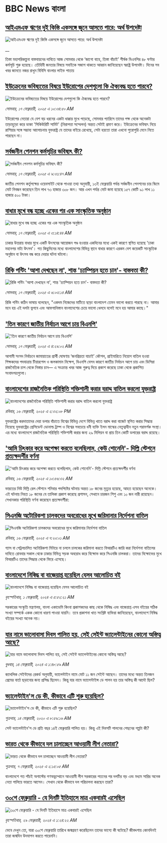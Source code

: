 # BBC News বাংলা## [আইএমএফ ঋণের দুই কিস্তি একসঙ্গে জুনে আসতে পারে: অর্থ উপদেষ্টা](https://www.bbc.co.uk/bengali/live/c0rqrvk0evvt?at_campaign=githubrss)![আইএমএফ ঋণের দুই কিস্তি একসঙ্গে জুনে আসতে পারে: অর্থ উপদেষ্টা](https://ichef.bbci.co.uk/ace/standard/240/cpsprodpb/7703/live/92101850-ed11-11ef-a319-fb4e7360c4ec.jpg)__তিস্তা মহাপরিকল্পনা বাস্তবায়নের দাবিতে আজ সোমবার থেকে ‘জাগো বাহে, তিস্তা বাঁচাই’ শীর্ষক বিএনপির ৪৮ ঘণ্টার কর্মসূচি শুরু হয়েছে। তৌহিদী জনতার বিষয়ে সবাইকে সজাগ থাকতে আহ্বান জানিয়েছেন স্বরাষ্ট্র উপদেষ্টা। দিনের সব খবর জানতে নজর রাখুন বিবিসি বাংলার লাইভ পাতায়## [ইউক্রেনের ভবিষ্যতের বিষয়ে ইউরোপের দেশগুলো কি ঐক্যবদ্ধ হতে পারবে?](https://www.bbc.com/bengali/articles/cq5g58wn4q9o?at_campaign=githubrss)![ইউক্রেনের ভবিষ্যতের বিষয়ে ইউরোপের দেশগুলো কি ঐক্যবদ্ধ হতে পারবে?](https://ichef.bbci.co.uk/ace/standard/240/cpsprodpb/7c9c/live/16447f40-ed02-11ef-bd1b-d536627785f2.jpg)_সোমবার, ১৭ ফেব্রুয়ারী, ২০২৫ এ ১০:৩৪:৫০ AM_ইউরোপের নেতারা যে বেশ বড় ধরনের একটা ধাক্কার মুখে পড়েছে, সোমবার প্যারিসে তাদের পক্ষ থেকে অনেকটা তাড়াহুড়ো করে ডাকা 'সিকিউরিটি সামিট' (নিরাপত্তা সম্মেলন) অন্তত সেটাই প্রমাণ করে। ইউক্রেনের ভবিষ্যৎ নিয়ে রাশিয়ার সঙ্গে সম্ভাব্য আলোচনায় যুক্তরাষ্ট্র যে তাদের বাইরে রেখেছে, সেটা হয়তো তারা এখনো পুরোপুরি মেনে নিতে পারছেন না।## [সর্বজনীন পেনশন কর্মসূচির ভবিষ্যৎ কী?](https://www.bbc.com/bengali/articles/c05l42v8qg5o?at_campaign=githubrss)![সর্বজনীন পেনশন কর্মসূচির ভবিষ্যৎ কী?](https://ichef.bbci.co.uk/ace/standard/240/cpsprodpb/fa64/live/e3cf9fb0-eac0-11ef-a819-277e390a7a08.jpg)_সোমবার, ১৭ ফেব্রুয়ারী, ২০২৫ এ ৯:৩১:৪৭ AM_জাতীয় পেনশন কর্তৃপক্ষের ওয়েবসাইট থেকে পাওয়া তথ্য অনুযায়ী, ১৩ই ফেব্রুয়ারি পর্যন্ত সর্বজনীন পেনশনের চার স্কিমে মোট নিবন্ধন করেছেন তিন লাখ ৭৩ হাজার ৩০৮ জন। আর এখন পর্যন্ত মোট জমা হয়েছে ১৫৭ কোটি ৯১ লাখ ১১ হাজার ৫০০ টাকা।## [বাধার মুখে বন্ধ হচ্ছে একের পর এক সাংস্কৃতিক অনুষ্ঠান](https://www.bbc.com/bengali/articles/cp8q0qznjz4o?at_campaign=githubrss)![বাধার মুখে বন্ধ হচ্ছে একের পর এক সাংস্কৃতিক অনুষ্ঠান](https://ichef.bbci.co.uk/ace/standard/240/cpsprodpb/dc91/live/cb4522b0-ebad-11ef-8391-b9613513d5bc.jpg)_সোমবার, ১৭ ফেব্রুয়ারী, ২০২৫ এ ৩:১৪:৪৪ AM_ঢাকার উত্তরায় বাধার মুখে একটি উৎসবের আয়োজন পণ্ড হওয়ার একদিনের মধ্যে একই কারণে স্থগিত হয়েছে 'ঢাকা মহানগর নাট্য উৎসব'। গত কিছুদিনের মধ্যে বাংলাদেশের  বিভিন্ন স্থানে বাধার কারণে এরকম বেশ কয়েকটি সাংস্কৃতিক অনুষ্ঠান বা উৎসব বন্ধ করে দেয়ার ঘটনা ঘটলো।## [রিকি পন্টিং 'আশা দেখছেন না', শান্ত 'চ্যাম্পিয়ন হতে চান'- বাস্তবতা কী?](https://www.bbc.com/bengali/articles/cq5gvwzqdvwo?at_campaign=githubrss)![রিকি পন্টিং 'আশা দেখছেন না', শান্ত 'চ্যাম্পিয়ন হতে চান'- বাস্তবতা কী?](https://ichef.bbci.co.uk/ace/standard/240/cpsprodpb/bdca/live/d46a9660-eb79-11ef-bd1b-d536627785f2.jpg)_সোমবার, ১৭ ফেব্রুয়ারী, ২০২৫ এ ৬:০৩:১৪ AM_রিকি পন্টিং কঠিন ভাষায় বলেছেন, "একদম নিজেদের মাটিতে ছাড়া বাংলাদেশ তেমন ভালো করতে পারছে না। আমার মনে হয় এই দলটা ভুগবে এবং আফগানিস্তান বাংলাদেশের চেয়ে ভালো খেলবে বলেই মনে হয় আমার কাছে।"## ['তিন কারণে জাতীয় নির্বাচন আগে চায় বিএনপি'](https://www.bbc.com/bengali/articles/c863613n72yo?at_campaign=githubrss)!['তিন কারণে জাতীয় নির্বাচন আগে চায় বিএনপি'](https://ichef.bbci.co.uk/ace/standard/240/cpsprodpb/3c70/live/0cd34b40-ece3-11ef-9480-879381efbf56.jpg)_সোমবার, ১৭ ফেব্রুয়ারী, ২০২৫ এ ৪:২৯:০২ AM_আগামী সংসদ নির্বাচনে জামায়াতের প্রার্থী ঘোষণায় ‘জনপ্রিয়তা যাচাই’ কৌশল, প্রাইমারিতে নিয়োগ বাতিল হওয়া শিক্ষকদের পদযাত্রায় টিয়ারশেল ও জলকামান নিক্ষেপ, বিএনপি যেসব কারণে জাতীয় নির্বাচন আগে চায় এবং ডিসিরা রাজনৈতিক চাপ থেকে নিস্তার চান— এ সংক্রান্ত খবর আজ গুরুত্ব দিয়ে প্রকাশ করেছে ঢাকা থেকে প্রকাশিত সংবাদপত্রগুলো।## [বাংলাদেশের রাজনৈতিক পরিস্থিতি শক্তিশালী করার বরাদ্দ বাতিল করলো যুক্তরাষ্ট্র](https://www.bbc.com/bengali/articles/cn4zkk2g3k7o?at_campaign=githubrss)![বাংলাদেশের রাজনৈতিক পরিস্থিতি শক্তিশালী করার বরাদ্দ বাতিল করলো যুক্তরাষ্ট্র](https://ichef.bbci.co.uk/ace/standard/240/cpsprodpb/583b/live/57683f40-ec60-11ef-91f9-bd1471acd4eb.jpg)_রবিবার, ১৬ ফেব্রুয়ারী, ২০২৫ এ ২:৩২:০৮ PM_যুক্তরাষ্ট্রের করদাতাদের দেয়া ডলার বাঁচাতে বিশ্বের বিভিন্ন দেশে বিভিন্ন খাতে বরাদ্দ করা বাজেট স্থগিত করার সিদ্ধান্ত নিয়েছে যুক্তরাষ্ট্রের প্রেসিডেন্ট ডোনাল্ড ট্রাম্প ও বিশ্বের সবচেয়ে ধনী ব্যক্তি ইলন মাস্কের নেতৃত্বাধীন নতুন পরামর্শক সংস্থা। এর মধ্যে বাংলাদেশে রাজনৈতিক পরিস্থিতি শক্তিশালী করার জন্য ২৯ মিলিয়ন বা প্রায় তিন কোটি ডলারের বরাদ্দ রয়েছে।## ['আমি চিৎকার করে অপেক্ষা করতে বলেছিলাম, কেউ শোনেনি'- দিল্লি স্টেশনে প্রত্যক্ষদর্শীর বর্ণনা](https://www.bbc.com/bengali/articles/ce3n9rw3g0go?at_campaign=githubrss)!['আমি চিৎকার করে অপেক্ষা করতে বলেছিলাম, কেউ শোনেনি'- দিল্লি স্টেশনে প্রত্যক্ষদর্শীর বর্ণনা](https://ichef.bbci.co.uk/ace/standard/240/cpsprodpb/7c01/live/b523be70-ec42-11ef-a819-277e390a7a08.jpg)_রবিবার, ১৬ ফেব্রুয়ারী, ২০২৫ এ ১০:৫৬:৩২ AM_ভারতের নিউ দিল্লি রেল স্টেশনে শনিবার পদপিষ্টের ঘটনায় অন্তত ১৮ জনের মৃত্যুর হয়েছে, আহত হয়েছেন অনেকে। এই ঘটনায় নিহত ১৮ জনের যে তালিকা প্রকাশ করেছে প্রশাসন, সেখানে চারজন শিশু এবং ১০ জন নারী রয়েছেন। সেখানকার পরিস্থিতি বর্ণনা করেছেন প্রত্যক্ষদর্শীরা:## [সিএনজি অটোরিকশা চালকদের অবরোধের মুখে জরিমানার নির্দেশনা বাতিল](https://www.bbc.com/bengali/articles/c4gznyxjmd9o?at_campaign=githubrss)![সিএনজি অটোরিকশা চালকদের অবরোধের মুখে জরিমানার নির্দেশনা বাতিল](https://ichef.bbci.co.uk/ace/standard/240/cpsprodpb/abd2/live/4e0d96f0-ec35-11ef-bbab-b7ea36cf2ee9.jpg)_রবিবার, ১৬ ফেব্রুয়ারী, ২০২৫ এ ৭:২০:০১ AM_গ্যাস বা পেট্রলচালিত অটোরিকশা মিটারে না চললে চালকের জরিমানা করতে বিআরটিএ জারি করা নির্দেশনা বাতিলের দাবিতে রোববার সকাল থেকে ঢাকার বিভিন্ন সড়ক অবরোধ করে বিক্ষোভ করে সিএনজি চালকরা।  তাদের বিক্ষোভের মুখে বিআরটিএ তাদের সিদ্ধান্ত থেকে ফিরে এসেছে।## [বাংলাদেশে নিষিদ্ধ বা বাজেয়াপ্ত হয়েছিল যেসব আলোচিত বই](https://www.bbc.com/bengali/articles/cv2l3d4p3d1o?at_campaign=githubrss)![বাংলাদেশে নিষিদ্ধ বা বাজেয়াপ্ত হয়েছিল যেসব আলোচিত বই](https://ichef.bbci.co.uk/ace/standard/240/cpsprodpb/274e/live/e13c45e0-b92b-11ee-ace0-c35c1b4f6d82.jpg)_বৃহস্পতিবার, ১ ফেব্রুয়ারী, ২০২৪ এ ৫:৫২:২১ AM_সরকারের সংস্কৃতি মন্ত্রণালয়, বাংলা একাডেমি কিংবা প্রকাশকদের কাছ থেকে নিষিদ্ধ এবং বাজেয়াপ্ত এসব বইয়ের সঠিক সংখ্যা সম্পর্কে একক কোনো ধারণা পাওয়া যায়নি। তবে প্রকাশনা খাত সংশ্লিষ্ট ব্যক্তিরা জানিয়েছেন, বাংলাদেশে নিষিদ্ধ বইয়ের সংখ্যা অনেক নয়।## [যার নামে ভালোবাসা দিবস পালিত হয়, সেই সেইন্ট ভ্যালেন্টাইনের কোনো অস্তিত্ব আছে?](https://www.bbc.com/bengali/articles/cek7y4x5zxyo?at_campaign=githubrss)![যার নামে ভালোবাসা দিবস পালিত হয়, সেই সেইন্ট ভ্যালেন্টাইনের কোনো অস্তিত্ব আছে?](https://ichef.bbci.co.uk/ace/standard/240/cpsprodpb/eba5/live/968acc00-ca7f-11ee-ace0-c35c1b4f6d82.jpg)_বুধবার, ১৪ ফেব্রুয়ারী, ২০২৪ এ ১:৪৮:৫৯ AM_ক্যাথলিক সেইন্টদের রেকর্ড অনুযায়ী, ভ্যালেন্টাইন নামে মোট ১১ জন সেইন্ট আছেন। তাদের মধ্যে অন্তত তিনজন প্রেমের বার্তা ছড়ানোর জন্য প্রসিদ্ধ ছিলেন। কিন্তু যার নামে ভ্যালেন্টাইন্স ডে পালন হয় তার অস্তিত্ব কী আদৌ ছিল?## [ভ্যালেন্টাইন'স ডে কী, কীভাবে এটি শুরু হয়েছিল?](https://www.bbc.com/bengali/news-51499093?at_campaign=githubrss)![ভ্যালেন্টাইন'স ডে কী, কীভাবে এটি শুরু হয়েছিল?](https://ichef.bbci.co.uk/ace/standard/240/cpsprodpb/17E99/production/_94254979_istock-504075546.jpg)_শুক্রবার, ১৪ ফেব্রুয়ারী, ২০২০ এ ৮:৫৯:১৬ AM_সেন্ট ভ্যালেন্টাইন'স ডে প্রতি বছর ১৪ই ফেব্রুয়ারি পালিত হয়। কিন্তু এই দিবসটি পালনের পেছনের গল্পটা কী?## [ভারত থেকে কীভাবে দল চালাচ্ছেন আওয়ামী লীগ নেতারা?](https://www.bbc.com/bengali/articles/c5yd5rlqqq0o?at_campaign=githubrss)![ভারত থেকে কীভাবে দল চালাচ্ছেন আওয়ামী লীগ নেতারা?](https://ichef.bbci.co.uk/ace/standard/240/cpsprodpb/8d5e/live/3642ed20-e2d2-11ef-bd1b-d536627785f2.jpg)_শুক্রবার, ৭ ফেব্রুয়ারী, ২০২৫ এ ২:১৫:০৫ AM_বাংলাদেশে গত পাঁচই অগাস্টের গণঅভ্যুথ্থানে আওয়ামী লীগ সরকারের পতনের পর দলটির বড় এবং মধ্যম সারির অনেক নেতা পালিয়ে ভারতে আসেন। সেখান থেকে কীভাবে দল পরিচালনা করছেন তারা?## [৩০শে ফেব্রুয়ারি - যে দিনটি ইতিহাসে মাত্র একবারই এসেছিল](https://www.bbc.com/bengali/articles/cz4d70ql8pgo?at_campaign=githubrss)![৩০শে ফেব্রুয়ারি - যে দিনটি ইতিহাসে মাত্র একবারই এসেছিল](https://ichef.bbci.co.uk/ace/standard/240/cpsprodpb/3925/live/5c43f020-d62e-11ee-8f28-259790e80bba.jpg)_বৃহস্পতিবার, ২৯ ফেব্রুয়ারী, ২০২৪ এ ১:২৪:২২ AM_ভেবে দেখুন তো, যারা ৩০শে ফেব্রুয়ারি তারিখে জন্মগ্রহণ করেছিলেন তাদের ভাগ্যে কী ঘটেছে? জীবদ্দশায় কোনদিনই তারা জন্মদিন উদযাপন করতে পারেননি।